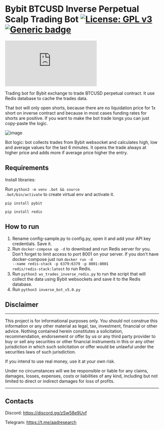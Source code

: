 # Bybit BTCUSD Inverse Perpetual Scalp Trading Bot <a href="https://github.com/ryu878/bybit_scalp_bot/blob/main/LICENSE.MD">[![License: GPL v3](https://img.shields.io/badge/License-GPLv3-blue.svg)](https://aadresearch.xyz) [![Generic badge](https://img.shields.io/badge/Python-3.8+-<COLOR>.svg)](https://aadresearch.xyz) 
  
[![Latest release](https://badgen.net/github/release/Naereen/Strapdown.js)](https://aadresearch.xyz)


Trading bot for Bybit exchange to trade BTCUSD perpetual contract. It use Redis database to cache the trades data.

That bot will only open shorts, because there are no liquidation price for 1x short on inverse contract and because in most cases funding rates for shorts are positive. If you want to make the bot trade longs you can just copy-paste the logic.

![image](https://user-images.githubusercontent.com/81808867/217010448-9f05188e-284c-4307-ac92-a2627f39dbc5.png)
  
Bot logic: bot collects trades from Bybit websocket and calculates high, low and average values for the last 6 minutes. It opens the trade always at higher price and adds more if average price higher the entry.
  

## Requirements

Install libraries:
  
Run <code>python3 -m venv .bot && source .bot/bin/activate</code> to create virtual env and activate it.  
  
<code>pip install pybit</code>

<code>pip install redis</code>



## How to run

1. Rename config-sample.py to config.py, open it and add your API key credentials. Save it.
2. Run
<code>docker-compose up -d</code> to download and run Redis server for you. Don't forget to limit access to port 8001 on your server. If you don't have docker-compose just run <code>docker run -d --name redis-stack -p 6379:6379 -p 8001:8001 redis/redis-stack:latest</code> to run Redis.
3. Run
<code>python3 ws_trades_inverse_redis.py</code> to run the script that will collect the data using Bybit websockets and save it to the Redis database. 
4. Run
<code>python3 inverse_bot_v5.0.py</code>


## Disclaimer
<hr>
This project is for informational purposes only. You should not construe this information or any other material as legal, tax, investment, financial or other advice. Nothing contained herein constitutes a solicitation, recommendation, endorsement or offer by us or any third party provider to buy or sell any securities or other financial instruments in this or any other jurisdiction in which such solicitation or offer would be unlawful under the securities laws of such jurisdiction.

If you intend to use real money, use it at your own risk.

Under no circumstances will we be responsible or liable for any claims, damages, losses, expenses, costs or liabilities of any kind, including but not limited to direct or indirect damages for loss of profits.
<hr>

## Contacts
Discord: https://discord.gg/zSw58e9Uvf

Telegram: https://t.me/aadresearch


